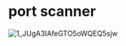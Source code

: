 # port scanner

![1_JUgA3IAfeGTO5oWQEQ5sjw](https://github.com/mohammad-hasan-shahroodi/port-scanner/assets/140893151/775e43e0-e85f-43da-9284-b2f174a6f5a9)
